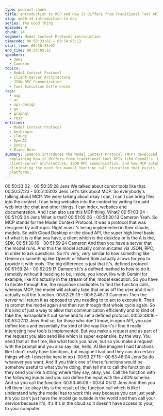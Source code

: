 ```yaml
---
type: podcast-chunk
title: Introduction to MCP and How It Differs from Traditional Tool APIs
slug: ep09-14-introduction-to-mcp
series: The Good Thing
episode: 9
chunk: 14
segment: Model Context Protocol introduction
timecode: 00:50:33:02 – 00:54:05:12
start_time: 00:50:33:02
end_time: 00:54:05:12
speakers:
  - Jens
  - Cameron
topics:
  - Model Context Protocol
  - Client-Server Architecture
  - JSON-RPC Communication
  - Tool Execution Differences
tags:
  - mcp
  - ai
  - api-design
  - go
  - graphql
  - rest
entities:
  - Model Context Protocol
  - Anthropic
  - Claude
  - OpenAI
  - Gemini
  - Mixed Role
summary: Cameron introduces the Model Context Protocol (MCP) developed by Anthropic,
  explaining how it differs from traditional tool APIs like OpenAI's. He details the
  client-server architecture, JSON-RPC communication, and how MCP automates tool execution,
  eliminating the need for manual function call iteration that exists in other AI
  platforms.
---
```


00:50:33:02 - 00:50:35:28
Jens
We talked about cursor tools like that.
00:50:37:23 - 00:51:03:02
Jens
Let's talk about MCP. So everybody's talking about MCP. We were talking about okay I can, I
can I can bring files into the context. I can bring websites into the context by writing like add web
into the chat and other things. I can index, websites and documentation. And I can also use this
MCP thing. What?
00:51:03:04 - 00:51:05:04
Jens
What is that?
00:51:05:06 - 00:51:30:13
Cameron
Yeah. So MCP stands for the Model Context Protocol. It was a protocol that was designed by
anthropic. Right now it's being implemented in their claude, models. So with Cloud Desktop or
the cloud API, the super high level basic of what it is is that you have, a client which is the
desktop or is the A is the, SDK.
00:51:30:16 - 00:51:59:24
Cameron
And then you have a server that the model runs. And this the model actually communicates via
JSON, RPC, in order to ask questions. So it's very, very similar to how something like Gemini or
something like OpenAI or Mixed Role actually allows for you to provide it with tools. The big
difference is just that it's, defined protocol.
00:51:59:24 - 00:52:25:17
Cameron
It's a defined method to how to do it remotely without it needing to be, inside, you know, like with
Gemini for example, like it's actually in the stream of the, model execution. So you have to
iterate through the, the response candidates to find the function calls, whereas MCP, the model
will actually take that onus off the user and it will actually call the function.
00:52:25:19 - 00:52:48:13
Cameron
Then the server will return it as opposed to you needing to to act to execute it. Then re prompt
the model again and then run through that whole cycle again. So it's kind of just a way to allow
that communication efficiently and to kind of take the, extrapolate it out some and to set a
defined protocol.
00:52:48:16 - 00:53:27:12
Jens
And so, for those who don't know, in open API, you can define tools and essentially the kind of
the way like it's I find it really interesting how tools is implemented. But you make a request and
as part of the request you also send like which is super expensive, by the way. You send that all
the time, like what tools you have, but so you make a request with the prompt and you also say
like, hello, AI like imagine I had functions like I don't really have functions, but imagine I had and
they can do certain things which I describe here in text.
00:53:27:15 - 00:53:46:04
Jens
So do whatever you want. And if you think one of these functions would be somehow useful to
what you're doing, then tell me to call the function so they send you like a string where they say,
okay, yes. Call the function with the following inputs and you can define the input with the JSON
schema. And so you call the function.
00:53:46:06 - 00:54:05:12
Jens
And then you tell them like okay this is the result of the function call which is like I understand
why the model has to work this way because you can just yeah, it's you can't just have the
model go outside in the world and then call your service because it's, it's it's in the cloud so it
doesn't have access to your, to your computer.